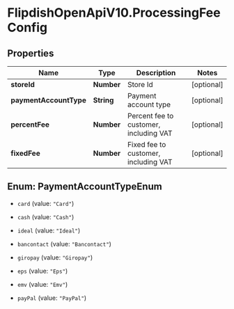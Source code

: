 # FlipdishOpenApiV10.ProcessingFeeConfig

## Properties
Name | Type | Description | Notes
------------ | ------------- | ------------- | -------------
**storeId** | **Number** | Store Id | [optional] 
**paymentAccountType** | **String** | Payment account type | [optional] 
**percentFee** | **Number** | Percent fee to customer, including VAT | [optional] 
**fixedFee** | **Number** | Fixed fee to customer, including VAT | [optional] 


<a name="PaymentAccountTypeEnum"></a>
## Enum: PaymentAccountTypeEnum


* `card` (value: `"Card"`)

* `cash` (value: `"Cash"`)

* `ideal` (value: `"Ideal"`)

* `bancontact` (value: `"Bancontact"`)

* `giropay` (value: `"Giropay"`)

* `eps` (value: `"Eps"`)

* `emv` (value: `"Emv"`)

* `payPal` (value: `"PayPal"`)




